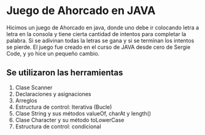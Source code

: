 #  Juego de Ahorcado en JAVA 

Hicimos un juego de Ahorcado en java, donde uno debe ir colocando letra a letra en la consola y tiene cierta cantidad de intentos para completar la palabra. Si se adivinan todas la letras se gana y si se terminan los intentos se pierde. El juego fue creado en el curso de JAVA desde cero de Sergie Code, y yo hice un pequeño cambio.

##  Se utilizaron las herramientas

1. Clase Scanner
2. Declaraciones y asignaciones
3. Arreglos
4. Estructura de control: Iterativa (Bucle)
5. Clase String y sus métodos valueOf, charAt y length()
6. Clase Character y su método toLowerCase
7. Estructura de control: condicional 
